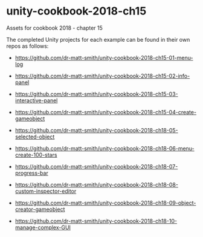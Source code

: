 # unity-cookbook-2018-ch15
Assets for cookbook 2018 - chapter 15

The completed Unity projects for each example can be found in their own repos as follows:

- https://github.com/dr-matt-smith/unity-cookbook-2018-ch15-01-menu-log

- https://github.com/dr-matt-smith/unity-cookbook-2018-ch15-02-info-panel

- https://github.com/dr-matt-smith/unity-cookbook-2018-ch15-03-interactive-panel

- https://github.com/dr-matt-smith/unity-cookbook-2018-ch15-04-create-gameobject

- https://github.com/dr-matt-smith/unity-cookbook-2018-ch18-05-selected-object

- https://github.com/dr-matt-smith/unity-cookbook-2018-ch18-06-menu-create-100-stars

- https://github.com/dr-matt-smith/unity-cookbook-2018-ch18-07-progress-bar

- https://github.com/dr-matt-smith/unity-cookbook-2018-ch18-08-custom-inspector-editor

- https://github.com/dr-matt-smith/unity-cookbook-2018-ch18-09-object-creator-gameobject

- https://github.com/dr-matt-smith/unity-cookbook-2018-ch18-10-manage-complex-GUI
